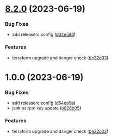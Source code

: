 # [8.2.0](https://github.com/Cloud-42/terraform-aws-jenkins/compare/v8.1.0...v8.2.0) (2023-06-19)


### Bug Fixes

* add releaserc config ([d32e593](https://github.com/Cloud-42/terraform-aws-jenkins/commit/d32e59316e525ab17a69360b6a48584891f5a9a3))


### Features

* terraform upgrade and danger check ([be32c03](https://github.com/Cloud-42/terraform-aws-jenkins/commit/be32c03e6207d7da55c0fa92616946654e37491c))

# 1.0.0 (2023-06-19)


### Bug Fixes

* add releaserc config ([d54eb9a](https://github.com/Cloud-42/terraform-aws-jenkins/commit/d54eb9ab471eca31456d805b59cfa7e75beebd2a))
* jenkins rpm key update ([b828b05](https://github.com/Cloud-42/terraform-aws-jenkins/commit/b828b059e2b7126a4bbfc6697e77dda406cd65cc))


### Features

* terraform upgrade and danger check ([be32c03](https://github.com/Cloud-42/terraform-aws-jenkins/commit/be32c03e6207d7da55c0fa92616946654e37491c))
